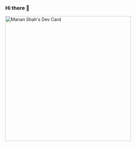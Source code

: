### Hi there 👋
<a href="https://app.daily.dev/MananShah"><img src="https://api.daily.dev/devcards/540b90cbc7ef46fda0a7cc539fde1d47.png?r=1kr" width="400" alt="Manan Shah's Dev Card"/></a>
<!--
**MananShah3654/MananShah3654** is a ✨ _special_ ✨ repository because its `README.md` (this file) appears on your GitHub profile.

Here are some ideas to get you started:

- 🔭 I’m currently working on ...
- 🌱 I’m currently learning ...
- 👯 I’m looking to collaborate on ...
- 🤔 I’m looking for help with ...
- 💬 Ask me about ...
- 📫 How to reach me: ...
- 😄 Pronouns: ...
- ⚡ Fun fact: ...
-->
